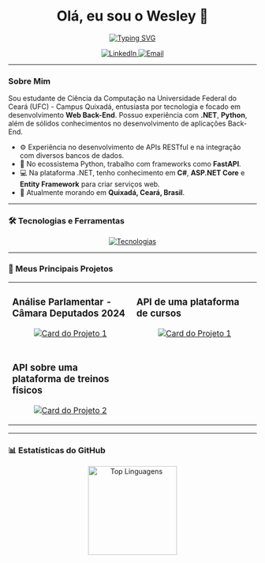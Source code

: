 <h1 align="center">Olá, eu sou o Wesley 👋</h1>
<p align="center">
  <a href="https://github.com/Wexxxley">
    <img src="https://readme-typing-svg.herokuapp.com?font=Inter&size=24&color=348C31&center=true&vCenter=true&width=500&lines=Desenvolvedor+Backend;Python+%26+.NET;Construindo+APIs+robustas" alt="Typing SVG">
  </a>
</p>

<p align="center">
  <a href="https://www.linkedin.com/in/wesley-freitas-53050a301/" target="_blank">
    <img src="https://img.shields.io/badge/LinkedIn-0077B5?style=for-the-badge&logo=linkedin&logoColor=white" alt="LinkedIn">
  </a>
  <a href="mailto:wesleyfr.sobrinho@gmail.com" target="_blank">
    <img src="https://img.shields.io/badge/Email-D14836?style=for-the-badge&logo=gmail&logoColor=white" alt="Email">
  </a>
</p>

---

### Sobre Mim

Sou estudante de Ciência da Computação na Universidade Federal do Ceará (UFC) - Campus Quixadá, entusiasta por tecnologia e focado em desenvolvimento **Web Back-End**. Possuo experiência com **.NET**, **Python**, além de sólidos conhecimentos no desenvolvimento de aplicações Back-End.

- ⚙️ Experiência no desenvolvimento de APIs RESTful e na integração com diversos bancos de dados.
- 🐍 No ecossistema Python, trabalho com frameworks como **FastAPI**.
- 💻 Na plataforma .NET, tenho conhecimento em **C#**, **ASP.NET Core** e **Entity Framework** para criar serviços web.
- 📍 Atualmente morando em **Quixadá, Ceará, Brasil**.

---

### 🛠️ Tecnologias e Ferramentas

<p align="center">
  <a href="https://skillicons.dev">
    <img src="https://skillicons.dev/icons?i=python,fastapi,dotnet,cs,postgresql,git,vscode,html,css,js,&perline=6" alt="Tecnologias"/>
  </a>
</p>

---

### 🚀 Meus Principais Projetos

<table>
  <tr>
     <td width="50%">
      <h3>Análise Parlamentar - Câmara Deputados 2024</h3>
      <p align="center">
        <a href="https://github.com/Wexxxley/CamaraDeputadosAPI" target="_blank">
          <img src="https://github-readme-stats.vercel.app/api/pin/?username=Wexxxley&repo=2.LearnExpress-API&theme=dracula&show_owner=true" alt="Card do Projeto 1">
        </a>
      </p>
    </td>
    <td width="50%">
      <h3>API de uma plataforma de cursos</h3>
      <p align="center">
        <a href="https://github.com/Wexxxley/2.LearnExpress-API" target="_blank">
          <img src="https://github-readme-stats.vercel.app/api/pin/?username=Wexxxley&repo=2.LearnExpress-API&theme=dracula&show_owner=true" alt="Card do Projeto 1">
        </a>
      </p>
    </td>  
  </tr>
   <td width="50%">
      <h3>API sobre uma plataforma de treinos físicos</h3>
      <p align="center">
        <a href="https://github.com/Wexxxley/01-MuscleFlowApi" target="_blank">
          <img src="https://github-readme-stats.vercel.app/api/pin/?username=Wexxxley&repo=01-MuscleFlowApi&theme=dracula&show_owner=true" alt="Card do Projeto 2">
        </a>
      </p>
    </td>
  <tr>
    
  </tr>
</table>

---

### 📊 Estatísticas do GitHub

<p align="center">
  <img height="180em" src="https://github-readme-stats.vercel.app/api/top-langs/?username=Wexxxley&layout=compact&langs_count=7&theme=dracula" alt="Top Linguagens"/>
</p>
